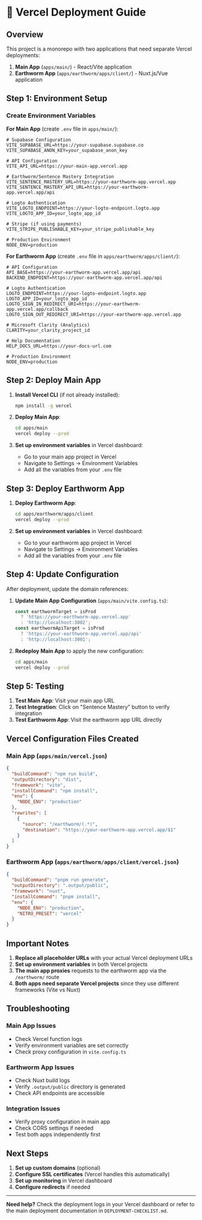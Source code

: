 # 🚀 Vercel Deployment Guide

## Overview

This project is a monorepo with two applications that need separate Vercel deployments:

1. **Main App** (`apps/main/`) - React/Vite application
2. **Earthworm App** (`apps/earthworm/apps/client/`) - Nuxt.js/Vue application

## Step 1: Environment Setup

### Create Environment Variables

**For Main App** (create `.env` file in `apps/main/`):
```env
# Supabase Configuration
VITE_SUPABASE_URL=https://your-supabase.supabase.co
VITE_SUPABASE_ANON_KEY=your_supabase_anon_key

# API Configuration
VITE_API_URL=https://your-main-app.vercel.app

# Earthworm/Sentence Mastery Integration
VITE_SENTENCE_MASTERY_URL=https://your-earthworm-app.vercel.app
VITE_SENTENCE_MASTERY_API_URL=https://your-earthworm-app.vercel.app/api

# Logto Authentication
VITE_LOGTO_ENDPOINT=https://your-logto-endpoint.logto.app
VITE_LOGTO_APP_ID=your_logto_app_id

# Stripe (if using payments)
VITE_STRIPE_PUBLISHABLE_KEY=your_stripe_publishable_key

# Production Environment
NODE_ENV=production
```

**For Earthworm App** (create `.env` file in `apps/earthworm/apps/client/`):
```env
# API Configuration
API_BASE=https://your-earthworm-app.vercel.app/api
BACKEND_ENDPOINT=https://your-earthworm-app.vercel.app/api

# Logto Authentication
LOGTO_ENDPOINT=https://your-logto-endpoint.logto.app
LOGTO_APP_ID=your_logto_app_id
LOGTO_SIGN_IN_REDIRECT_URI=https://your-earthworm-app.vercel.app/callback
LOGTO_SIGN_OUT_REDIRECT_URI=https://your-earthworm-app.vercel.app

# Microsoft Clarity (Analytics)
CLARITY=your_clarity_project_id

# Help Documentation
HELP_DOCS_URL=https://your-docs-url.com

# Production Environment
NODE_ENV=production
```

## Step 2: Deploy Main App

1. **Install Vercel CLI** (if not already installed):
   ```bash
   npm install -g vercel
   ```

2. **Deploy Main App**:
   ```bash
   cd apps/main
   vercel deploy --prod
   ```

3. **Set up environment variables** in Vercel dashboard:
   - Go to your main app project in Vercel
   - Navigate to Settings → Environment Variables
   - Add all the variables from your `.env` file

## Step 3: Deploy Earthworm App

1. **Deploy Earthworm App**:
   ```bash
   cd apps/earthworm/apps/client
   vercel deploy --prod
   ```

2. **Set up environment variables** in Vercel dashboard:
   - Go to your earthworm app project in Vercel
   - Navigate to Settings → Environment Variables
   - Add all the variables from your `.env` file

## Step 4: Update Configuration

After deployment, update the domain references:

1. **Update Main App Configuration** (`apps/main/vite.config.ts`):
   ```typescript
   const earthwormTarget = isProd
     ? 'https://your-earthworm-app.vercel.app'
     : 'http://localhost:3002';
   const earthwormApiTarget = isProd
     ? 'https://your-earthworm-app.vercel.app/api'
     : 'http://localhost:3001';
   ```

2. **Redeploy Main App** to apply the new configuration:
   ```bash
   cd apps/main
   vercel deploy --prod
   ```

## Step 5: Testing

1. **Test Main App**: Visit your main app URL
2. **Test Integration**: Click on "Sentence Mastery" button to verify integration
3. **Test Earthworm App**: Visit the earthworm app URL directly

## Vercel Configuration Files Created

### Main App (`apps/main/vercel.json`)
```json
{
  "buildCommand": "npm run build",
  "outputDirectory": "dist",
  "framework": "vite",
  "installCommand": "npm install",
  "env": {
    "NODE_ENV": "production"
  },
  "rewrites": [
    {
      "source": "/earthworm/(.*)",
      "destination": "https://your-earthworm-app.vercel.app/$1"
    }
  ]
}
```

### Earthworm App (`apps/earthworm/apps/client/vercel.json`)
```json
{
  "buildCommand": "pnpm run generate",
  "outputDirectory": ".output/public",
  "framework": "nuxt",
  "installCommand": "pnpm install",
  "env": {
    "NODE_ENV": "production",
    "NITRO_PRESET": "vercel"
  }
}
```

## Important Notes

1. **Replace all placeholder URLs** with your actual Vercel deployment URLs
2. **Set up environment variables** in both Vercel projects
3. **The main app proxies** requests to the earthworm app via the `/earthworm/` route
4. **Both apps need separate Vercel projects** since they use different frameworks (Vite vs Nuxt)

## Troubleshooting

### Main App Issues
- Check Vercel function logs
- Verify environment variables are set correctly
- Check proxy configuration in `vite.config.ts`

### Earthworm App Issues
- Check Nuxt build logs
- Verify `.output/public` directory is generated
- Check API endpoints are accessible

### Integration Issues
- Verify proxy configuration in main app
- Check CORS settings if needed
- Test both apps independently first

## Next Steps

1. **Set up custom domains** (optional)
2. **Configure SSL certificates** (Vercel handles this automatically)
3. **Set up monitoring** in Vercel dashboard
4. **Configure redirects** if needed

---

**Need help?** Check the deployment logs in your Vercel dashboard or refer to the main deployment documentation in `DEPLOYMENT-CHECKLIST.md`.

